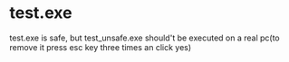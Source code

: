 # test.exe
test.exe is safe, but test_unsafe.exe should't be executed on a real pc(to remove it press esc key three times an click yes)
